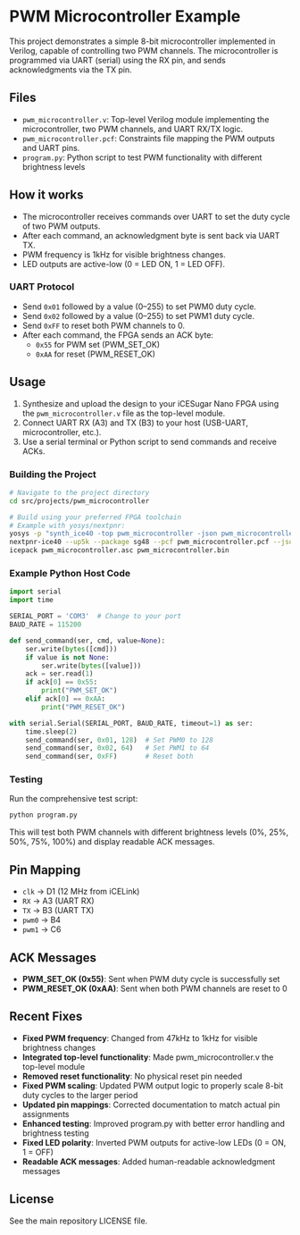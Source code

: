 
# PWM Microcontroller Example

This project demonstrates a simple 8-bit microcontroller implemented in Verilog, capable of controlling two PWM channels. The microcontroller is programmed via UART (serial) using the RX pin, and sends acknowledgments via the TX pin.

## Files
- `pwm_microcontroller.v`: Top-level Verilog module implementing the microcontroller, two PWM channels, and UART RX/TX logic.
- `pwm_microcontroller.pcf`: Constraints file mapping the PWM outputs and UART pins.
- `program.py`: Python script to test PWM functionality with different brightness levels

## How it works
- The microcontroller receives commands over UART to set the duty cycle of two PWM outputs.
- After each command, an acknowledgment byte is sent back via UART TX.
- PWM frequency is 1kHz for visible brightness changes.
- LED outputs are active-low (0 = LED ON, 1 = LED OFF).

### UART Protocol
- Send `0x01` followed by a value (0–255) to set PWM0 duty cycle.
- Send `0x02` followed by a value (0–255) to set PWM1 duty cycle.
- Send `0xFF` to reset both PWM channels to 0.
- After each command, the FPGA sends an ACK byte:
  - `0x55` for PWM set (PWM_SET_OK)
  - `0xAA` for reset (PWM_RESET_OK)

## Usage
1. Synthesize and upload the design to your iCESugar Nano FPGA using the `pwm_microcontroller.v` file as the top-level module.
2. Connect UART RX (A3) and TX (B3) to your host (USB-UART, microcontroller, etc.).
3. Use a serial terminal or Python script to send commands and receive ACKs.

### Building the Project
```bash
# Navigate to the project directory
cd src/projects/pwm_microcontroller

# Build using your preferred FPGA toolchain
# Example with yosys/nextpnr:
yosys -p "synth_ice40 -top pwm_microcontroller -json pwm_microcontroller.json" pwm_microcontroller.v
nextpnr-ice40 --up5k --package sg48 --pcf pwm_microcontroller.pcf --json pwm_microcontroller.json --asc pwm_microcontroller.asc
icepack pwm_microcontroller.asc pwm_microcontroller.bin
```

### Example Python Host Code
```python
import serial
import time

SERIAL_PORT = 'COM3'  # Change to your port
BAUD_RATE = 115200

def send_command(ser, cmd, value=None):
    ser.write(bytes([cmd]))
    if value is not None:
        ser.write(bytes([value]))
    ack = ser.read(1)
    if ack[0] == 0x55:
        print("PWM_SET_OK")
    elif ack[0] == 0xAA:
        print("PWM_RESET_OK")

with serial.Serial(SERIAL_PORT, BAUD_RATE, timeout=1) as ser:
    time.sleep(2)
    send_command(ser, 0x01, 128)  # Set PWM0 to 128
    send_command(ser, 0x02, 64)   # Set PWM1 to 64
    send_command(ser, 0xFF)       # Reset both
```

### Testing
Run the comprehensive test script:
```bash
python program.py
```

This will test both PWM channels with different brightness levels (0%, 25%, 50%, 75%, 100%) and display readable ACK messages.

## Pin Mapping
- `clk`  → D1 (12 MHz from iCELink)
- `RX`   → A3 (UART RX)
- `TX`   → B3 (UART TX)
- `pwm0` → B4
- `pwm1` → C6

## ACK Messages
- **PWM_SET_OK (0x55)**: Sent when PWM duty cycle is successfully set
- **PWM_RESET_OK (0xAA)**: Sent when both PWM channels are reset to 0

## Recent Fixes
- **Fixed PWM frequency**: Changed from 47kHz to 1kHz for visible brightness changes
- **Integrated top-level functionality**: Made pwm_microcontroller.v the top-level module
- **Removed reset functionality**: No physical reset pin needed
- **Fixed PWM scaling**: Updated PWM output logic to properly scale 8-bit duty cycles to the larger period
- **Updated pin mappings**: Corrected documentation to match actual pin assignments
- **Enhanced testing**: Improved program.py with better error handling and brightness testing
- **Fixed LED polarity**: Inverted PWM outputs for active-low LEDs (0 = ON, 1 = OFF)
- **Readable ACK messages**: Added human-readable acknowledgment messages

## License
See the main repository LICENSE file.
